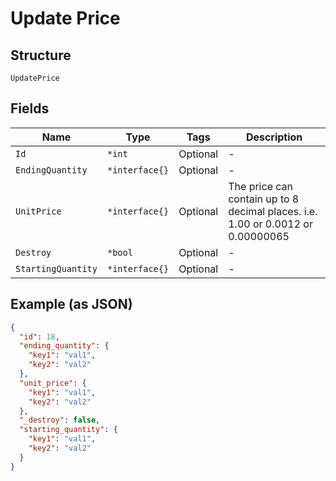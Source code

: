 
# Update Price

## Structure

`UpdatePrice`

## Fields

| Name | Type | Tags | Description |
|  --- | --- | --- | --- |
| `Id` | `*int` | Optional | - |
| `EndingQuantity` | `*interface{}` | Optional | - |
| `UnitPrice` | `*interface{}` | Optional | The price can contain up to 8 decimal places. i.e. 1.00 or 0.0012 or 0.00000065 |
| `Destroy` | `*bool` | Optional | - |
| `StartingQuantity` | `*interface{}` | Optional | - |

## Example (as JSON)

```json
{
  "id": 18,
  "ending_quantity": {
    "key1": "val1",
    "key2": "val2"
  },
  "unit_price": {
    "key1": "val1",
    "key2": "val2"
  },
  "_destroy": false,
  "starting_quantity": {
    "key1": "val1",
    "key2": "val2"
  }
}
```

